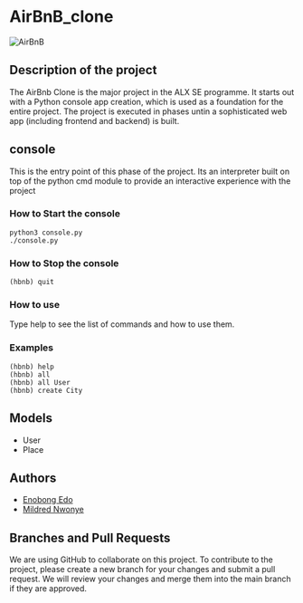 # AirBnB_clone
![AirBnB](https://github.com/EnobongEdo/AirBnB_clone/assets/117768468/09666623-8740-418d-9b6c-975396c748a4)


## Description of the project
The AirBnb Clone is the major project in the ALX SE programme. It starts out with a Python console app creation, which is used as a foundation for the entire project. The project is executed in phases untin a sophisticated web app (including frontend and backend) is built.

## console
This is the entry point of this phase of the project. Its an interpreter built on top of the python cmd module to provide an interactive experience with the project

### How to Start the console
```
python3 console.py
./console.py
```

### How to Stop the console
```
(hbnb) quit
```
### How to use
Type help to see the list of commands and how to use them.

### Examples

```
(hbnb) help
(hbnb) all
(hbnb) all User
(hbnb) create City
```

## Models
- User
- Place
## Authors

- [Enobong Edo](https://github.com/EnobongEdo)
- [Mildred Nwonye](https://github.com/MildredJessica)
## Branches and Pull Requests

We are using GitHub to collaborate on this project. To contribute to the project, please create a new branch for your changes and submit a pull request. We will review your changes and merge them into the main branch if they are approved.
